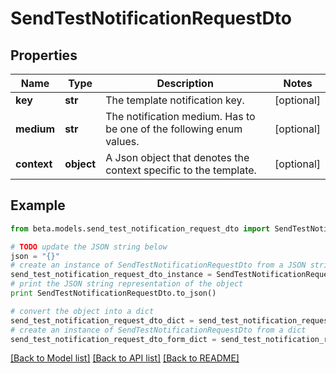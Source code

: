 # SendTestNotificationRequestDto


## Properties
Name | Type | Description | Notes
------------ | ------------- | ------------- | -------------
**key** | **str** | The template notification key. | [optional] 
**medium** | **str** | The notification medium. Has to be one of the following enum values. | [optional] 
**context** | **object** | A Json object that denotes the context specific to the template. | [optional] 

## Example

```python
from beta.models.send_test_notification_request_dto import SendTestNotificationRequestDto

# TODO update the JSON string below
json = "{}"
# create an instance of SendTestNotificationRequestDto from a JSON string
send_test_notification_request_dto_instance = SendTestNotificationRequestDto.from_json(json)
# print the JSON string representation of the object
print SendTestNotificationRequestDto.to_json()

# convert the object into a dict
send_test_notification_request_dto_dict = send_test_notification_request_dto_instance.to_dict()
# create an instance of SendTestNotificationRequestDto from a dict
send_test_notification_request_dto_form_dict = send_test_notification_request_dto.from_dict(send_test_notification_request_dto_dict)
```
[[Back to Model list]](../README.md#documentation-for-models) [[Back to API list]](../README.md#documentation-for-api-endpoints) [[Back to README]](../README.md)


